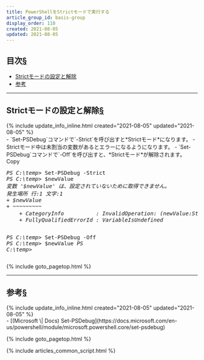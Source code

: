 ```yaml
---
title: PowerShellをStrictモードで実行する
article_group_id: basis-group
display_order: 110
created: 2021-08-05
updated: 2021-08-05
---
```


## <a name="index">目次</a><a class="heading-anchor-permalink" href="#目次">§</a>

<ul id="index_ul">
<li><a href="#Strictモードの設定と解除">Strictモードの設定と解除</a></li>
<li><a href="#参考">参考</a></li>
</ul>

* * *
## <a name="Strictモードの設定と解除">Strictモードの設定と解除</a><a class="heading-anchor-permalink" href="#Strictモードの設定と解除">§</a>
<div class="chapter-updated">{% include update_info_inline.html created="2021-08-05" updated="2021-08-05" %}</div>
- `Set-PSDebug`コマンドで`-Strict`を呼び出すと*Strictモード*になります。
  - Strictモード中は未割当の変数があるとエラーになるようになります。
- `Set-PSDebug`コマンドで`-Off`を呼び出すと、*Strictモード*が解除されます。

<div class="code-box-output no-title">
<div class="copy-button">Copy</div>
<pre>
<em class="command">PS C:\temp&gt;</em> Set-PSDebug -Strict
<em class="command">PS C:\temp&gt;</em> $newValue
<em>変数 '$newValue' は、設定されていないために取得できません。
発生場所 行:1 文字:1
+ $newValue
+ ~~~~~~~~~
    + CategoryInfo          : InvalidOperation: (newValue:String) []、RuntimeException
    + FullyQualifiedErrorId : VariableIsUndefined</em>
 
<em class="command">PS C:\temp&gt;</em> Set-PSDebug -Off
<em class="command">PS C:\temp&gt;</em> $newValue
<em class="command">PS C:\temp&gt;</em>
</pre>
</div>

{% include goto_pagetop.html %}

* * *
## <a name="参考">参考</a><a class="heading-anchor-permalink" href="#参考">§</a>
<div class="chapter-updated">{% include update_info_inline.html created="2021-08-05" updated="2021-08-05" %}</div>
- [(Microsoft \| Docs) Set-PSDebug](https://docs.microsoft.com/en-us/powershell/module/microsoft.powershell.core/set-psdebug)

{% include goto_pagetop.html %}

{% include articles_common_script.html %}
